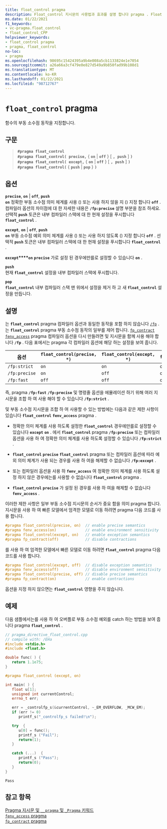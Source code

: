 ```yaml
---
title: float_control pragma
description: Float_control 지시문의 사용법과 효과를 설명 합니다 pragma . Float_control 지시문은 런타임에 부동 소수점 정확한 의미 체계 및 예외 의미 체계의 상태를 제어 합니다.
ms.date: 01/22/2021
f1_keywords:
- vc-pragma.float_control
- float_control_CPP
helpviewer_keywords:
- float_control pragma
- pragma, float_control
no-loc:
- pragma
ms.openlocfilehash: 98695c15424395a9b4e008a5cb1133824e1e7054
ms.sourcegitcommit: a26a66a3cf479e0e827d549a9b850fad99b108d1
ms.translationtype: MT
ms.contentlocale: ko-KR
ms.lasthandoff: 01/22/2021
ms.locfileid: "98712767"
---
```

# <a name="float_control-no-locpragma"></a>`float_control` pragma

함수의 부동 소수점 동작을 지정합니다.

## <a name="syntax"></a>구문

> **`#pragma float_control`**\
> **`#pragma float_control( precise,`** { **`on`** | **`off`** } [ **`, push`** ] **`)`**\
> **`#pragma float_control( except,`** { **`on`** | **`off`** } [ **`, push`** ] **`)`**\
> **`#pragma float_control(`** { **`push`** | **`pop`** } **`)`**

## <a name="options"></a>옵션

**`precise`**, **`on`** | **`off`**, **`push`**\
**`on`** 정확한 부동 소수점 의미 체계를 사용 () 또는 사용 하지 않을 지 () 지정 합니다 **`off`** . 컴파일러 옵션의 차이점에 대 한 자세한 내용은 **`/fp:precise`** 설명 부분을 참조 하세요. 선택적 **`push`** 토큰은 내부 컴파일러 스택에 대 한 현재 설정을 푸시합니다 **`float_control`** .

**`except`**, **`on`** | **`off`**, **`push`**\
**`on`** 부동 소수점 예외 의미 체계를 사용 () 또는 사용 하지 않도록 () 지정 합니다 **`off`** . 선택적 **`push`** 토큰은 내부 컴파일러 스택에 대 한 현재 설정을 푸시합니다 **`float_control`** .

**`except`****`on`** **`precise`** 가로 설정 된 경우에만를로 설정할 수 있습니다 **`on`** .

**`push`**\
현재 **`float_control`** 설정을 내부 컴파일러 스택에 푸시합니다.

**`pop`**\
**`float_control`** 내부 컴파일러 스택 맨 위에서 설정을 제거 하 고 새 **`float_control`** 설정을 만듭니다.

## <a name="remarks"></a>설명

는 **`float_control`** pragma 컴파일러 옵션과 동일한 동작을 포함 하지 않습니다 [`/fp`](../build/reference/fp-specify-floating-point-behavior.md) . 는 **`float_control`** pragma 부동 소수점 동작의 일부를 제어 합니다. [`fp_contract`](../preprocessor/fp-contract.md) [`fenv_access`](../preprocessor/fenv-access.md) pragma 컴파일러 옵션을 다시 만들려면 및 지시문을 함께 사용 해야 합니다 **`/fp`** . 다음 표에서는 pragma 각 컴파일러 옵션에 해당 하는 설정을 보여 줍니다.

| 옵션 | `float_control(precise, *)` | `float_control(except, *)` | `fp_contract(*)` | `fenv_access(*)` |
|-|-|-|-|-|
| `/fp:strict`             | `on`  | `on`  | `off` | `on`  |
| `/fp:precise`            | `on`  | `off` | `on`  | `off` |
| `/fp:fast`               | `off` | `off` | `on`  | `off` |

즉, pragma **`/fp:fast`** **`/fp:precise`** 및 명령줄 옵션을 에뮬레이션 하기 위해 여러 지시문을 조합 하 여 사용 해야 할 수 있습니다 **`/fp:strict`** .

및 부동 소수점 지시문을 조합 하 여 사용할 수 있는 방법에는 다음과 같은 제한 사항이 있습니다 **`float_control`** **`fenv_access`** pragma .

- 정확한 의미 체계를 사용 하도록 설정한 **`float_control`** 경우에만를로 설정할 수 있습니다 **`except`** **`on`** . 에서 **`float_control`** pragma **`/fp:precise`** 또는 컴파일러 옵션을 사용 하 여 정확한 의미 체계를 사용 하도록 설정할 수 있습니다 **`/fp:strict`** .

- **`float_control`** **`precise`** **`float_control`** pragma 또는 컴파일러 옵션에 따라 예외 의미 체계가 사용 되는 경우를 사용 하 여을 해제할 수 없습니다 **`/fp:except`** .

- 또는 컴파일러 옵션을 사용 하 **`fenv_access`** 여 정확한 의미 체계를 사용 하도록 설정 하지 않은 경우에는를 사용할 수 없습니다 **`float_control`** pragma .

- **`float_control`** **`precise`** 가 설정 된 경우를 사용 하 여을 해제할 수 없습니다 **`fenv_access`** .

이러한 제한 사항은 일부 부동 소수점 지시문의 순서가 중요 함을 의미 pragma 합니다. 지시문을 사용 하 여 빠른 모델에서 엄격한 모델로 이동 하려면 pragma 다음 코드를 사용 합니다.

```cpp
#pragma float_control(precise, on)  // enable precise semantics
#pragma fenv_access(on)             // enable environment sensitivity
#pragma float_control(except, on)   // enable exception semantics
#pragma fp_contract(off)            // disable contractions
```

를 사용 하 여 엄격한 모델에서 빠른 모델로 이동 하려면 **`float_control`** pragma 다음 코드를 사용 합니다.

```cpp
#pragma float_control(except, off)  // disable exception semantics
#pragma fenv_access(off)            // disable environment sensitivity
#pragma float_control(precise, off) // disable precise semantics
#pragma fp_contract(on)             // enable contractions
```

옵션을 지정 하지 않으면는 **`float_control`** 영향을 주지 않습니다.

## <a name="example"></a>예제

다음 샘플에서는를 사용 하 여 오버플로 부동 소수점 예외를 catch 하는 방법을 보여 줍니다 pragma **`float_control`** .

```cpp
// pragma_directive_float_control.cpp
// compile with: /EHa
#include <stdio.h>
#include <float.h>

double func( ) {
   return 1.1e75;
}

#pragma float_control (except, on)

int main( ) {
   float u[1];
   unsigned int currentControl;
   errno_t err;

   err = _controlfp_s(&currentControl, ~_EM_OVERFLOW, _MCW_EM);
   if (err != 0)
      printf_s("_controlfp_s failed!\n");

   try  {
      u[0] = func();
      printf_s ("Fail");
      return(1);
   }

   catch (...)  {
      printf_s ("Pass");
      return(0);
   }
}
```

```Output
Pass
```

## <a name="see-also"></a>참고 항목

[Pragma 지시문 및 `__pragma` 및 `_Pragma` 키워드](./pragma-directives-and-the-pragma-keyword.md)\
[`fenv_access` pragma](../preprocessor/fenv-access.md)\
[`fp_contract` pragma](../preprocessor/fp-contract.md)
